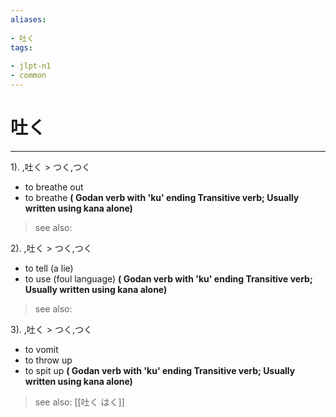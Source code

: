 ```yaml
---
aliases:
    
- 吐く
tags:
    
- jlpt-n1
- common
---
```


# 吐く
---
1).
,吐く > つく,つく

- to breathe out
- to breathe
**( Godan verb with 'ku' ending Transitive verb; Usually written using kana alone)**
> see also: 
            
2).
,吐く > つく,つく

- to tell (a lie)
- to use (foul language)
**( Godan verb with 'ku' ending Transitive verb; Usually written using kana alone)**
> see also: 
            
3).
,吐く > つく,つく

- to vomit
- to throw up
- to spit up
**( Godan verb with 'ku' ending Transitive verb; Usually written using kana alone)**
> see also:  [[吐く はく]]
            